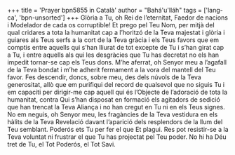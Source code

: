 +++
title = 'Prayer bpn5855 in Català'
author = "Bahá'u'lláh"
tags = ['lang-ca', 'bpn-unsorted']
+++
Glòria a Tu, oh Rei de l’eternitat, Faedor de nacions i Modelador de cada os corruptible! Et prego pel Teu Nom, per mitjà del qual cridares a tota la humanitat cap a l’horitzó de la Teva majestat i glòria i guiares als Teus serfs a la cort de la Teva gràcia i els Teus favors que em comptis entre aquells qui s’han lliurat de tot excepte de Tu i s’han girat cap a Tu, i entre aquells als qui les desgràcies que Tu has decretat no els han impedit tornar-se cap els Teus dons.
M’he aferrat, oh Senyor meu a l’agafall de la Teva bondat i m’he adherit  fermament a la vora del mantell del Teu favor. Fes descendir, doncs, sobre meu, des dels núvols de la Teva generositat, allò que em purifiqui del record de qualsevol que no siguis Tu i em capaciti per dirigir-me cap aquell qui és l’Objecte de l’adoració de tota la humanitat, contra Qui s’han disposat en formació els agitadors de sedició que han trencat la Teva Aliança i no han cregut en Tu ni en els Teus signes.
No em neguis, oh Senyor meu, les fragàncies de la Teva vestidura en els hàlits de la Teva Revelació davant l’aparició dels resplendors de la llum del Teu semblant. Poderós ets Tu per fer el que Et plagui. Res pot resistir-se a la Teva voluntat ni frustrar el que Tu has projectat pel Teu poder.
No hi ha Déu tret de Tu, el Tot Poderós, el Tot Savi.
